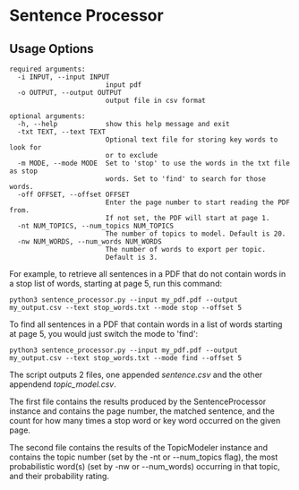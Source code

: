 # Sentence Processor

## Usage Options



```
required arguments:
  -i INPUT, --input INPUT
                        input pdf
  -o OUTPUT, --output OUTPUT
                        output file in csv format

optional arguments:
  -h, --help            show this help message and exit
  -txt TEXT, --text TEXT
                        Optional text file for storing key words to look for
                        or to exclude
  -m MODE, --mode MODE  Set to 'stop' to use the words in the txt file as stop
                        words. Set to 'find' to search for those words.
  -off OFFSET, --offset OFFSET
                        Enter the page number to start reading the PDF from.
                        If not set, the PDF will start at page 1.
  -nt NUM_TOPICS, --num_topics NUM_TOPICS
                        The number of topics to model. Default is 20.
  -nw NUM_WORDS, --num_words NUM_WORDS
                        The number of words to export per topic.
                        Default is 3.
```

For example, to retrieve all sentences in a PDF that do not contain words in a stop list of words, starting at page 5, run this command:

`python3 sentence_processor.py --input my_pdf.pdf --output my_output.csv --text stop_words.txt --mode stop --offset 5`

To find all sentences in a PDF that contain words in a list of words starting at page 5, you would just switch the mode to 'find':

`python3 sentence_processor.py --input my_pdf.pdf --output my_output.csv --text stop_words.txt --mode find --offset 5`

The script outputs 2 files, one appended *sentence.csv* and the other appendend *topic_model.csv*.

The first file contains the results produced by the SentenceProcessor instance and contains the page number, the matched sentence, and the count for how many times a stop word or key word occurred on the given page.

The second file contains the results of the TopicModeler instance and contains the topic number (set by the -nt or --num_topics flag), the most probabilistic word(s) (set by -nw or --num_words) occurring in that topic, and their probability rating.
